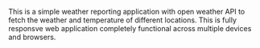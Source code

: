 
This is a simple weather reporting application with open weather API to fetch the weather and temperature of different locations.
This is fully responsve web application completely functional across multiple devices and browsers.
